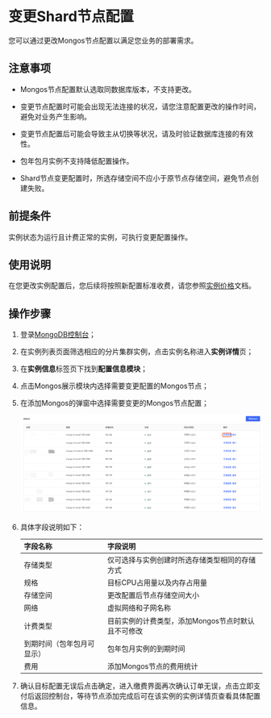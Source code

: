 # 变更Shard节点配置

您可以通过更改Mongos节点配置以满足您业务的部署需求。



## 注意事项

- Mongos节点配置默认选取同数据库版本，不支持更改。

- 变更节点配置时可能会出现无法连接的状况，请您注意配置更改的操作时间，避免对业务产生影响。

- 变更节点配置后可能会导致主从切换等状况，请及时验证数据库连接的有效性。

- 包年包月实例不支持降低配置操作。

- Shard节点变更配置时，所选存储空间不应小于原节点存储空间，避免节点创建失败。

  

## 前提条件

实例状态为运行且计费正常的实例，可执行变更配置操作。



## 使用说明

在您更改实例配置后，您后续将按照新配置标准收费，请您参照[实例价格](../../../Pricing/Price-Of-Instance.md)文档。



## 操作步骤

1. 登录[MongoDB控制台](https://mongodb-console.jdcloud.com/mongodb)；

2. 在实例列表页面筛选相应的分片集群实例，点击实例名称进入**实例详情**页；

3. 在**实例信息**标签页下找到**配置信息模块**；

4. 点击Mongos展示模块内选择需要变更配置的Mongos节点；

5. 在添加Mongos的弹窗中选择需要变更的Mongos节点配置；

   ![img](../../../../../../image/mongodb/changeShardSpec.png)

6. 具体字段说明如下：

   | 字段名称                   | 字段说明                                           |
   | -------------------------- | -------------------------------------------------- |
   | 存储类型                   | 仅可选择与实例创建时所选存储类型相同的存储方式     |
   | 规格                       | 目标CPU占用量以及内存占用量                        |
   | 存储空间                   | 更改配置后节点存储空间大小                         |
   | 网络                       | 虚拟网络和子网名称                                 |
   | 计费类型                   | 目前实例的计费类型，添加Mongos节点时默认且不可修改 |
   | 到期时间（包年包月可显示） | 包年包月实例的到期时间                             |
   | 费用                       | 添加Mongos节点的费用统计                           |

7. 确认目标配置无误后点击确定，进入缴费界面再次确认订单无误，点击立即支付后返回控制台，等待节点添加完成后可在该实例的实例详情页查看具体配置信息。